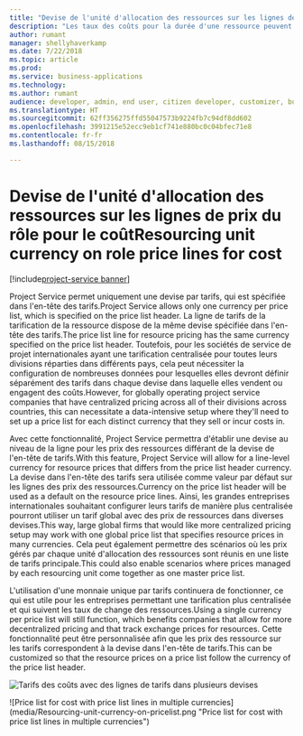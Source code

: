 ```yaml
---
title: "Devise de l'unité d'allocation des ressources sur les lignes de prix du rôle pour le coût"
description: "Les taux des coûts pour la durée d'une ressource peuvent désormais être exprimés dans la devise de l'unité d'allocation des ressources"
author: rumant
manager: shellyhaverkamp
ms.date: 7/22/2018
ms.topic: article
ms.prod: 
ms.service: business-applications
ms.technology: 
ms.author: rumant
audience: developer, admin, end user, citizen developer, customizer, business analyst, IT pro
ms.translationtype: HT
ms.sourcegitcommit: 62ff356275ffd55047573b9224fb7c94df8dd602
ms.openlocfilehash: 3991215e52ecc9eb1cf741e880bc0c04bfec71e8
ms.contentlocale: fr-fr
ms.lasthandoff: 08/15/2018

---
```

#  <a name="resourcing-unit-currency-on-role-price-lines-for-cost"></a><span data-ttu-id="4dcba-103">Devise de l'unité d'allocation des ressources sur les lignes de prix du rôle pour le coût</span><span class="sxs-lookup"><span data-stu-id="4dcba-103">Resourcing unit currency on role price lines for cost</span></span> 

[!include[project-service banner](../../../includes/project-service.md)]




<span data-ttu-id="4dcba-104">Project Service permet uniquement une devise par tarifs, qui est spécifiée dans l'en-tête des tarifs.</span><span class="sxs-lookup"><span data-stu-id="4dcba-104">Project Service allows only one currency per price list, which is specified on the price list header.</span></span> <span data-ttu-id="4dcba-105">La ligne de tarifs de la tarification de la ressource dispose de la même devise spécifiée dans l'en-tête des tarifs.</span><span class="sxs-lookup"><span data-stu-id="4dcba-105">The price list line for resource pricing has the same currency specified on the price list header.</span></span> <span data-ttu-id="4dcba-106">Toutefois, pour les sociétés de service de projet internationales ayant une tarification centralisée pour toutes leurs divisions réparties dans différents pays, cela peut nécessiter la configuration de nombreuses données pour lesquelles elles devront définir séparément des tarifs dans chaque devise dans laquelle elles vendent ou engagent des coûts.</span><span class="sxs-lookup"><span data-stu-id="4dcba-106">However, for globally operating project service companies that have centralized pricing across all of their divisions across countries, this can necessitate a data-intensive setup where they'll need to set up a price list for each distinct currency that they sell or incur costs in.</span></span> 

<span data-ttu-id="4dcba-107">Avec cette fonctionnalité, Project Service permettra d'établir une devise au niveau de la ligne pour les prix des ressources différant de la devise de l'en-tête de tarifs.</span><span class="sxs-lookup"><span data-stu-id="4dcba-107">With this feature, Project Service will allow for a line-level currency for resource prices that differs from the price list header currency.</span></span> <span data-ttu-id="4dcba-108">La devise dans l'en-tête des tarifs sera utilisée comme valeur par défaut sur les lignes des prix des ressources.</span><span class="sxs-lookup"><span data-stu-id="4dcba-108">Currency on the price list header will be used as a default on the resource price lines.</span></span> <span data-ttu-id="4dcba-109">Ainsi, les grandes entreprises internationales souhaitant configurer leurs tarifs de manière plus centralisée pourront utiliser un tarif global avec des prix de ressources dans diverses devises.</span><span class="sxs-lookup"><span data-stu-id="4dcba-109">This way, large global firms that would like more centralized pricing setup may work with one global price list that specifies resource prices in many currencies.</span></span> <span data-ttu-id="4dcba-110">Cela peut également permettre des scénarios où les prix gérés par chaque unité d'allocation des ressources sont réunis en une liste de tarifs principale.</span><span class="sxs-lookup"><span data-stu-id="4dcba-110">This could also enable scenarios where prices managed by each resourcing unit come together as one master price list.</span></span>

<span data-ttu-id="4dcba-111">L'utilisation d'une monnaie unique par tarifs continuera de fonctionner, ce qui est utile pour les entreprises permettant une tarification plus centralisée et qui suivent les taux de change des ressources.</span><span class="sxs-lookup"><span data-stu-id="4dcba-111">Using a single currency per price list will still function, which benefits companies that allow for more decentralized pricing and that track exchange prices for resources.</span></span> <span data-ttu-id="4dcba-112">Cette fonctionnalité peut être personnalisée afin que les prix des ressource sur les tarifs correspondent à la devise dans l'en-tête de tarifs.</span><span class="sxs-lookup"><span data-stu-id="4dcba-112">This can be customized so that the resource prices on a price list follow the currency of the price list header.</span></span>

<span data-ttu-id="4dcba-113">![Tarifs des coûts avec des lignes de tarifs dans plusieurs devises](media/Resourcing-unit-currency-on-pricelist.png "Tarifs des coûts avec des lignes de tarifs dans plusieurs devises")
<!-- Picture 2 --></span><span class="sxs-lookup"><span data-stu-id="4dcba-113">![Price list for cost with price list lines in multiple currencies](media/Resourcing-unit-currency-on-pricelist.png "Price list for cost with price list lines in multiple currencies")
<!-- Picture 2 --></span></span>

